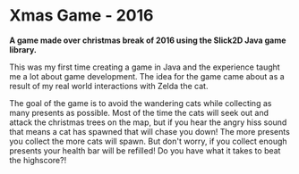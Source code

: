 # Xmas Game - 2016
<p><b>A game made over christmas break of 2016 using the Slick2D Java game library.</b></p>
This was my first time creating a game in Java and the experience taught me a lot about game development. The idea for the game came about as a result of my real world interactions with Zelda the cat.

The goal of the game is to avoid the wandering cats while collecting as many presents as possible. Most of the time the cats will seek out and attack the christmas trees on the map, but if you hear the angry hiss sound that means a cat has spawned that will chase you down! The more presents you collect the more cats will spawn. But don't worry, if you collect enough presents your health bar will be refilled! Do you have what it takes to beat the highscore?!
